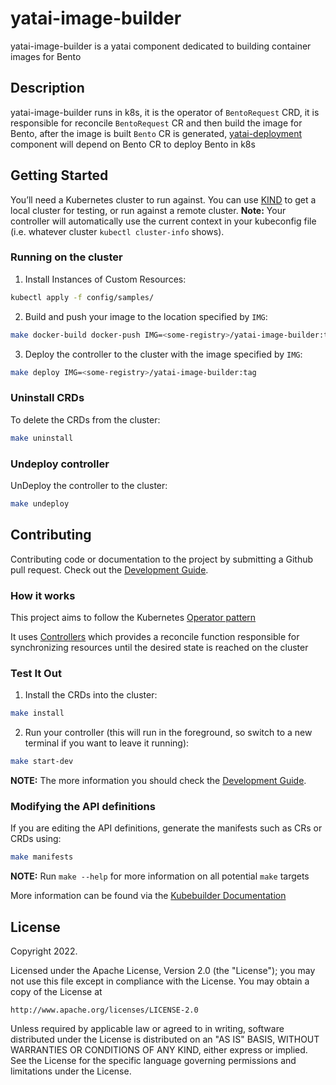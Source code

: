# yatai-image-builder

yatai-image-builder is a yatai component dedicated to building container images for Bento

## Description

yatai-image-builder runs in k8s, it is the operator of `BentoRequest` CRD, it is responsible for reconcile `BentoRequest` CR and then build the image for Bento, after the image is built `Bento` CR is generated, [yatai-deployment](https://github.com/bentoml/yatai-deployment) component will depend on Bento CR to deploy Bento in k8s

## Getting Started
You’ll need a Kubernetes cluster to run against. You can use [KIND](https://sigs.k8s.io/kind) to get a local cluster for testing, or run against a remote cluster.
**Note:** Your controller will automatically use the current context in your kubeconfig file (i.e. whatever cluster `kubectl cluster-info` shows).

### Running on the cluster
1. Install Instances of Custom Resources:

```sh
kubectl apply -f config/samples/
```

2. Build and push your image to the location specified by `IMG`:
	
```sh
make docker-build docker-push IMG=<some-registry>/yatai-image-builder:tag
```
	
3. Deploy the controller to the cluster with the image specified by `IMG`:

```sh
make deploy IMG=<some-registry>/yatai-image-builder:tag
```

### Uninstall CRDs
To delete the CRDs from the cluster:

```sh
make uninstall
```

### Undeploy controller
UnDeploy the controller to the cluster:

```sh
make undeploy
```

## Contributing

Contributing code or documentation to the project by submitting a Github pull request. Check out the [Development Guide](https://github.com/bentoml/yatai-image-builder/blob/main/DEVELOPMENT.md).

### How it works
This project aims to follow the Kubernetes [Operator pattern](https://kubernetes.io/docs/concepts/extend-kubernetes/operator/)

It uses [Controllers](https://kubernetes.io/docs/concepts/architecture/controller/) 
which provides a reconcile function responsible for synchronizing resources until the desired state is reached on the cluster 

### Test It Out
1. Install the CRDs into the cluster:

```sh
make install
```

2. Run your controller (this will run in the foreground, so switch to a new terminal if you want to leave it running):

```sh
make start-dev
```

**NOTE:** The more information you should check the [Development Guide](https://github.com/bentoml/yatai-image-builder/blob/main/DEVELOPMENT.md).

### Modifying the API definitions
If you are editing the API definitions, generate the manifests such as CRs or CRDs using:

```sh
make manifests
```

**NOTE:** Run `make --help` for more information on all potential `make` targets

More information can be found via the [Kubebuilder Documentation](https://book.kubebuilder.io/introduction.html)

## License

Copyright 2022.

Licensed under the Apache License, Version 2.0 (the "License");
you may not use this file except in compliance with the License.
You may obtain a copy of the License at

    http://www.apache.org/licenses/LICENSE-2.0

Unless required by applicable law or agreed to in writing, software
distributed under the License is distributed on an "AS IS" BASIS,
WITHOUT WARRANTIES OR CONDITIONS OF ANY KIND, either express or implied.
See the License for the specific language governing permissions and
limitations under the License.

